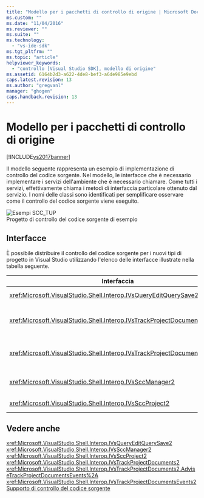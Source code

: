 ```yaml
---
title: "Modello per i pacchetti di controllo di origine | Microsoft Docs"
ms.custom: ""
ms.date: "11/04/2016"
ms.reviewer: ""
ms.suite: ""
ms.technology: 
  - "vs-ide-sdk"
ms.tgt_pltfrm: ""
ms.topic: "article"
helpviewer_keywords: 
  - "controllo [Visual Studio SDK], modello di origine"
ms.assetid: 6164b2d3-a622-4de8-bef3-a6de985e9ebd
caps.latest.revision: 13
ms.author: "gregvanl"
manager: "ghogen"
caps.handback.revision: 13
---
```

# Modello per i pacchetti di controllo di origine
[!INCLUDE[vs2017banner](../../code-quality/includes/vs2017banner.md)]

Il modello seguente rappresenta un esempio di implementazione di controllo del codice sorgente.  Nel modello, le interfacce che è necessario implementare i servizi dell'ambiente che è necessario chiamare.  Come tutti i servizi, effettivamente chiama i metodi di interfaccia particolare ottenuto dal servizio.  I nomi delle classi sono identificati per semplificare osservare come il controllo del codice sorgente viene eseguito.  
  
 ![Esempi SCC&#95;TUP](../../extensibility/internals/media/scc_tup.png "SCC\_TUP")  
Progetto di controllo del codice sorgente di esempio  
  
## Interfacce  
 È possibile distribuire il controllo del codice sorgente per i nuovi tipi di progetto in Visual Studio utilizzando l'elenco delle interfacce illustrate nella tabella seguente.  
  
|Interfaccia|Utilizzare|  
|-----------------|----------------|  
|<xref:Microsoft.VisualStudio.Shell.Interop.IVsQueryEditQuerySave2>|Chiamato dai progetti e gli editor prima di salvare o modificare i file \(modificati.  Questa interfaccia è accessibile tramite il servizio di <xref:Microsoft.VisualStudio.Shell.Interop.SVsQueryEditQuerySave> .|  
|<xref:Microsoft.VisualStudio.Shell.Interop.IVsTrackProjectDocuments2>|Chiamato dai progetti richiedere l'autorizzazione per aggiungere, rimuovere, o rinominare un file o una directory.  Questa interfaccia viene chiamata dai progetti notificare all'ambiente quando un approvato aggiungere, rimuovere, rinominare o l'azione è completo.  È possibile accedere tramite il servizio di <xref:Microsoft.VisualStudio.Shell.Interop.SVsTrackProjectDocuments> .|  
|<xref:Microsoft.VisualStudio.Shell.Interop.IVsTrackProjectDocumentsEvents2>|Implementata da qualsiasi entità che effettua la registrazione per essere passate ai progetti aggiunti, rinominare, o rimuovere un file o una directory.  Per registrarsi per la notifica di eventi, <xref:Microsoft.VisualStudio.Shell.Interop.IVsTrackProjectDocuments2.AdviseTrackProjectDocumentsEvents%2A>di chiamata.|  
|<xref:Microsoft.VisualStudio.Shell.Interop.IVsSccManager2>|Chiamato dai progetti registrati con il pacchetto del controllo del codice sorgente e ottenere informazioni sullo stato del controllo del codice sorgente.  Questa interfaccia è accessibile tramite il servizio di <xref:Microsoft.VisualStudio.Shell.Interop.SVsSccManager> .|  
|<xref:Microsoft.VisualStudio.Shell.Interop.IVsSccProject2>|Viene implementata dal progetto rispondere alle richieste di informazioni del controllo del codice sorgente su file e ottenere le impostazioni controllo del codice sorgente necessarie per il file di progetto.|  
  
## Vedere anche  
 <xref:Microsoft.VisualStudio.Shell.Interop.IVsQueryEditQuerySave2>   
 <xref:Microsoft.VisualStudio.Shell.Interop.IVsSccManager2>   
 <xref:Microsoft.VisualStudio.Shell.Interop.IVsSccProject2>   
 <xref:Microsoft.VisualStudio.Shell.Interop.IVsTrackProjectDocuments2>   
 <xref:Microsoft.VisualStudio.Shell.Interop.IVsTrackProjectDocuments2.AdviseTrackProjectDocumentsEvents%2A>   
 <xref:Microsoft.VisualStudio.Shell.Interop.IVsTrackProjectDocumentsEvents2>   
 [Supporto di controllo del codice sorgente](../../extensibility/internals/supporting-source-control.md)